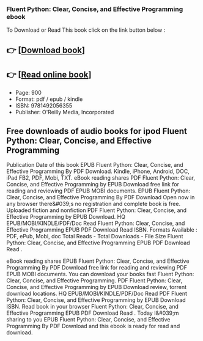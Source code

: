 ### Fluent Python: Clear, Concise, and Effective Programming  ebook

To Download or Read This book click on the link button below :

## 👉  [**[Download book](http://get-pdfs.com/download.php?group=book&from=github.com&id=621556&lnk=1062 "Download book")**]

## 👉  [**[Read online book](http://get-pdfs.com/download.php?group=book&from=github.com&id=621556&lnk=1062 "Read online book")**]


* Page: 900
* Format: pdf / epub / kindle
* ISBN: 9781492056355
* Publisher: O&#039;Reilly Media, Incorporated



## Free downloads of audio books for ipod Fluent Python: Clear, Concise, and Effective Programming


Publication Date of this book EPUB Fluent Python: Clear, Concise, and Effective Programming By  PDF Download. Kindle, iPhone, Android, DOC, iPad FB2, PDF, Mobi, TXT. eBook reading shares PDF Fluent Python: Clear, Concise, and Effective Programming by  EPUB Download free link for reading and reviewing PDF EPUB MOBI documents. EPUB Fluent Python: Clear, Concise, and Effective Programming By  PDF Download Open now in any browser there&amp;#039;s no registration and complete book is free. Uploaded fiction and nonfiction PDF Fluent Python: Clear, Concise, and Effective Programming by  EPUB Download. HQ EPUB/MOBI/KINDLE/PDF/Doc Read Fluent Python: Clear, Concise, and Effective Programming EPUB PDF Download Read  ISBN. Formats Available : PDF, ePub, Mobi, doc Total Reads - Total Downloads - File Size Fluent Python: Clear, Concise, and Effective Programming EPUB PDF Download Read .

eBook reading shares EPUB Fluent Python: Clear, Concise, and Effective Programming By  PDF Download free link for reading and reviewing PDF EPUB MOBI documents. You can download your books fast Fluent Python: Clear, Concise, and Effective Programming. PDF Fluent Python: Clear, Concise, and Effective Programming by  EPUB Download review, torrent download locations. HQ EPUB/MOBI/KINDLE/PDF/Doc Read PDF Fluent Python: Clear, Concise, and Effective Programming by  EPUB Download ISBN. Read book in your browser Fluent Python: Clear, Concise, and Effective Programming EPUB PDF Download Read . Today I&amp;#039;m sharing to you EPUB Fluent Python: Clear, Concise, and Effective Programming By  PDF Download and this ebook is ready for read and download.





